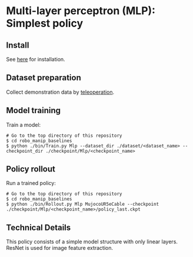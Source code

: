 # Multi-layer perceptron (MLP): Simplest policy

## Install
See [here](../../../doc/install.md#MLP) for installation.

## Dataset preparation
Collect demonstration data by [teleoperation](../../teleop).

## Model training
Train a model:
```console
# Go to the top directory of this repository
$ cd robo_manip_baselines
$ python ./bin/Train.py Mlp --dataset_dir ./dataset/<dataset_name> --checkpoint_dir ./checkpoint/Mlp/<checkpoint_name>
```

## Policy rollout
Run a trained policy:
```console
# Go to the top directory of this repository
$ cd robo_manip_baselines
$ python ./bin/Rollout.py Mlp MujocoUR5eCable --checkpoint ./checkpoint/Mlp/<checkpoint_name>/policy_last.ckpt
```

## Technical Details
This policy consists of a simple model structure with only linear layers. ResNet is used for image feature extraction.
